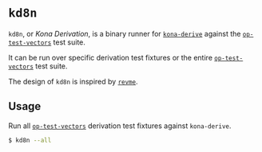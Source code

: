 # `kd8n`

`kd8n`, or _Kona Derivation_, is a binary runner for [`kona-derive`][kd] against
the [`op-test-vectors`][opt] test suite.

It can be run over specific derivation test fixtures or the entire [`op-test-vectors`][opt]
test suite.

The design of `kd8n` is inspired by [`revme`][revme].

[kd]: ../../crates/derive
[opt]: https://github.com/ethereum-optimism/op-test-vectors
[revme]: https://github.com/bluealloy/revm/tree/main/bins/revme

## Usage

Run all [`op-test-vectors`][opt] derivation test fixtures against `kona-derive`.

```bash
$ kd8n --all
```
